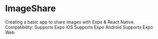# ImageShare
Creating a basic app to share images with Expo & React Native.
Compatibility: Supports Expo iOS Supports Expo Android Supports Expo Web
